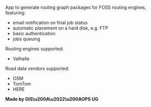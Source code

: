 App to generate routing graph packages for FOSS routing engines, featuring:

- email notification on final job status
- automatic placement on a hard disk, e.g. FTP
- basic authentication
- jobs queuing

Routing engines supported:

- Valhalla

Road data vendors supported:

- OSM
- TomTom
- HERE

**Made by GIS\u200A\u2022\u200AOPS UG**